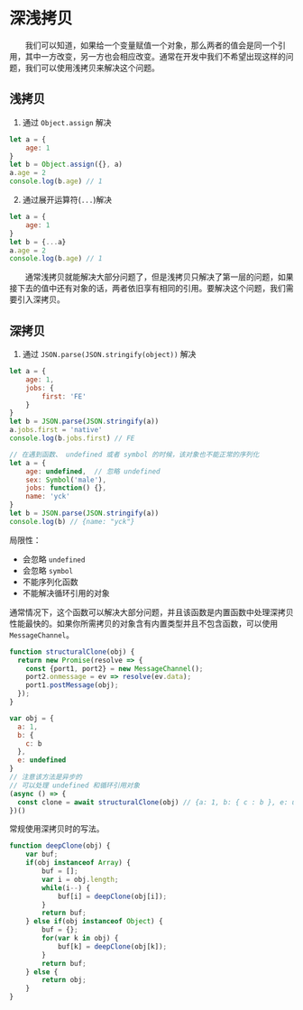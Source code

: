 # 深浅拷贝

&emsp;&emsp;我们可以知道，如果给一个变量赋值一个对象，那么两者的值会是同一个引用，其中一方改变，另一方也会相应改变。通常在开发中我们不希望出现这样的问题，我们可以使用浅拷贝来解决这个问题。

## 浅拷贝

1. 通过 `Object.assign` 解决

```js
let a = {
    age: 1
}
let b = Object.assign({}, a)
a.age = 2
console.log(b.age) // 1
```
2. 通过展开运算符(`...`)解决

```js
let a = {
    age: 1
}
let b = {...a}
a.age = 2
console.log(b.age) // 1
```

&emsp;&emsp;通常浅拷贝就能解决大部分问题了，但是浅拷贝只解决了第一层的问题，如果接下去的值中还有对象的话，两者依旧享有相同的引用。要解决这个问题，我们需要引入深拷贝。

## 深拷贝

1. 通过 `JSON.parse(JSON.stringify(object))` 解决

```js
let a = {
    age: 1,
    jobs: {
        first: 'FE'
    }
}
let b = JSON.parse(JSON.stringify(a))
a.jobs.first = 'native'
console.log(b.jobs.first) // FE

// 在遇到函数、 undefined 或者 symbol 的时候，该对象也不能正常的序列化
let a = {
    age: undefined,  // 忽略 undefined
    sex: Symbol('male'),
    jobs: function() {},
    name: 'yck'
}
let b = JSON.parse(JSON.stringify(a))
console.log(b) // {name: "yck"}
```

局限性：
 
- 会忽略 `undefined`
- 会忽略 `symbol`
- 不能序列化函数
- 不能解决循环引用的对象

通常情况下，这个函数可以解决大部分问题，并且该函数是内置函数中处理深拷贝性能最快的。如果你所需拷贝的对象含有内置类型并且不包含函数，可以使用 `MessageChannel`。

```js
function structuralClone(obj) {
  return new Promise(resolve => {
    const {port1, port2} = new MessageChannel();
    port2.onmessage = ev => resolve(ev.data);
    port1.postMessage(obj);
  });
}

var obj = {
  a: 1, 
  b: {
    c: b
  },
  e: undefined
}
// 注意该方法是异步的
// 可以处理 undefined 和循环引用对象
(async () => {
  const clone = await structuralClone(obj) // {a: 1, b: { c : b }, e: undefined}
})()
```

常规使用深拷贝时的写法。

```js
function deepClone(obj) {
    var buf;
    if(obj instanceof Array) {
        buf = [];
        var i = obj.length;
        while(i--) {
            buf[i] = deepClone(obj[i]);
        }
        return buf;
    } else if(obj instanceof Object) {
        buf = {};
        for(var k in obj) {
            buf[k] = deepClone(obj[k]);
        }
        return buf;
    } else {
        return obj;
    }
}
```